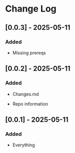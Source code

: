 # Change Log

## [0.0.3] - 2025-05-11

### Added

- Missing prereqs

## [0.0.2] - 2025-05-11

### Added

- Changes.md

- Repo information

## [0.0.1] - 2025-05-11

### Added

- Everything

